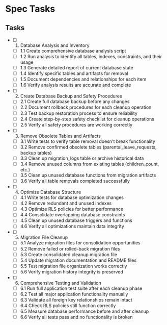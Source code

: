 # Spec Tasks

## Tasks

- [ ] 1. Database Analysis and Inventory
  - [ ] 1.1 Create comprehensive database analysis script
  - [ ] 1.2 Run analysis to identify all tables, indexes, constraints, and their usage
  - [ ] 1.3 Generate detailed report of current database state
  - [ ] 1.4 Identify specific tables and artifacts for removal
  - [ ] 1.5 Document dependencies and relationships for each item
  - [ ] 1.6 Verify analysis results are accurate and complete

- [ ] 2. Create Database Backup and Safety Procedures
  - [ ] 2.1 Create full database backup before any changes
  - [ ] 2.2 Document rollback procedures for each cleanup operation
  - [ ] 2.3 Test backup restoration process to ensure reliability
  - [ ] 2.4 Create step-by-step safety checklist for cleanup operations
  - [ ] 2.5 Verify all safety procedures are working correctly

- [ ] 3. Remove Obsolete Tables and Artifacts
  - [ ] 3.1 Write tests to verify table removal doesn't break functionality
  - [ ] 3.2 Remove confirmed obsolete tables (parental_leave_requests, backup tables)
  - [ ] 3.3 Clean up migration_logs table or archive historical data
  - [ ] 3.4 Remove unused columns from existing tables (children_count, etc.)
  - [ ] 3.5 Clean up unused database functions from migration artifacts
  - [ ] 3.6 Verify all table removals completed successfully

- [ ] 4. Optimize Database Structure
  - [ ] 4.1 Write tests for database optimization changes
  - [ ] 4.2 Remove redundant and unused indexes
  - [ ] 4.3 Optimize RLS policies for better performance
  - [ ] 4.4 Consolidate overlapping database constraints
  - [ ] 4.5 Clean up unused database triggers and functions
  - [ ] 4.6 Verify all optimizations maintain data integrity

- [ ] 5. Migration File Cleanup
  - [ ] 5.1 Analyze migration files for consolidation opportunities
  - [ ] 5.2 Remove failed or rolled-back migration files
  - [ ] 5.3 Create consolidated cleanup migration file
  - [ ] 5.4 Update migration documentation and README files
  - [ ] 5.5 Test migration file organization works correctly
  - [ ] 5.6 Verify migration history integrity is preserved

- [ ] 6. Comprehensive Testing and Validation
  - [ ] 6.1 Run full application test suite after each cleanup phase
  - [ ] 6.2 Test all major application functionality manually
  - [ ] 6.3 Validate all foreign key relationships remain intact
  - [ ] 6.4 Check RLS policies still function correctly
  - [ ] 6.5 Measure database performance before and after cleanup
  - [ ] 6.6 Verify all tests pass and no functionality is broken